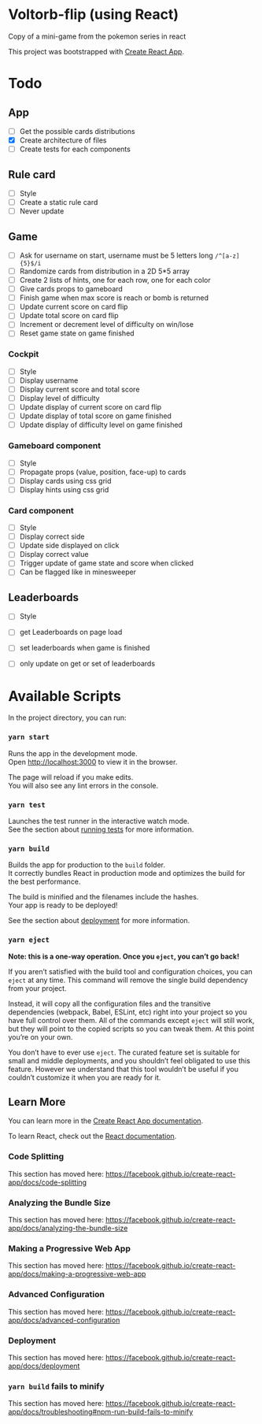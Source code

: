 # Voltorb-flip (using React)
Copy of a mini-game from the pokemon series in react

This project was bootstrapped with [Create React App](https://github.com/facebook/create-react-app).


# Todo
## App<br/>
  - [ ] Get the possible cards distributions
  - [x] Create architecture of files
  - [ ] Create tests for each components
## Rule card<br/>
  - [ ] Style
  - [ ] Create a static rule card
  - [ ] Never update
## Game<br/>
  - [ ] Ask for username on start, username must be 5 letters long `/^[a-z]{5}$/i`
  - [ ] Randomize cards from distribution in a 2D 5*5 array
  - [ ] Create 2 lists of hints, one for each row, one for each color
  - [ ] Give cards props to gameboard
  - [ ] Finish game when max score is reach or bomb is returned
  - [ ] Update current score on card flip
  - [ ] Update total score on card flip
  - [ ] Increment or decrement level of difficulty on win/lose
  - [ ] Reset game state on game finished
### Cockpit
  - [ ] Style
  - [ ] Display username
  - [ ] Display current score and total score
  - [ ] Display level of difficulty
  - [ ] Update display of current score on card flip
  - [ ] Update display of total score on game finished
  - [ ] Update display of difficulty level on game finished
### Gameboard component
  - [ ] Style
  - [ ] Propagate props (value, position, face-up) to cards
  - [ ] Display cards using css grid
  - [ ] Display hints using css grid
### Card component
  - [ ] Style
  - [ ] Display correct side
  - [ ] Update side displayed on click
  - [ ] Display correct value
  - [ ] Trigger update of game state and score when clicked
  - [ ] Can be flagged like in minesweeper
## Leaderboards<br/>
  - [ ] Style
  - [ ] get Leaderboards on page load
  - [ ] set leaderboards when game is finished
  - [ ] only update on get or set of leaderboards


# Available Scripts

In the project directory, you can run:

### `yarn start`

Runs the app in the development mode.<br />
Open [http://localhost:3000](http://localhost:3000) to view it in the browser.

The page will reload if you make edits.<br />
You will also see any lint errors in the console.

### `yarn test`

Launches the test runner in the interactive watch mode.<br />
See the section about [running tests](https://facebook.github.io/create-react-app/docs/running-tests) for more information.

### `yarn build`

Builds the app for production to the `build` folder.<br />
It correctly bundles React in production mode and optimizes the build for the best performance.

The build is minified and the filenames include the hashes.<br />
Your app is ready to be deployed!

See the section about [deployment](https://facebook.github.io/create-react-app/docs/deployment) for more information.

### `yarn eject`

**Note: this is a one-way operation. Once you `eject`, you can’t go back!**

If you aren’t satisfied with the build tool and configuration choices, you can `eject` at any time. This command will remove the single build dependency from your project.

Instead, it will copy all the configuration files and the transitive dependencies (webpack, Babel, ESLint, etc) right into your project so you have full control over them. All of the commands except `eject` will still work, but they will point to the copied scripts so you can tweak them. At this point you’re on your own.

You don’t have to ever use `eject`. The curated feature set is suitable for small and middle deployments, and you shouldn’t feel obligated to use this feature. However we understand that this tool wouldn’t be useful if you couldn’t customize it when you are ready for it.

## Learn More

You can learn more in the [Create React App documentation](https://facebook.github.io/create-react-app/docs/getting-started).

To learn React, check out the [React documentation](https://reactjs.org/).

### Code Splitting

This section has moved here: https://facebook.github.io/create-react-app/docs/code-splitting

### Analyzing the Bundle Size

This section has moved here: https://facebook.github.io/create-react-app/docs/analyzing-the-bundle-size

### Making a Progressive Web App

This section has moved here: https://facebook.github.io/create-react-app/docs/making-a-progressive-web-app

### Advanced Configuration

This section has moved here: https://facebook.github.io/create-react-app/docs/advanced-configuration

### Deployment

This section has moved here: https://facebook.github.io/create-react-app/docs/deployment

### `yarn build` fails to minify

This section has moved here: https://facebook.github.io/create-react-app/docs/troubleshooting#npm-run-build-fails-to-minify
